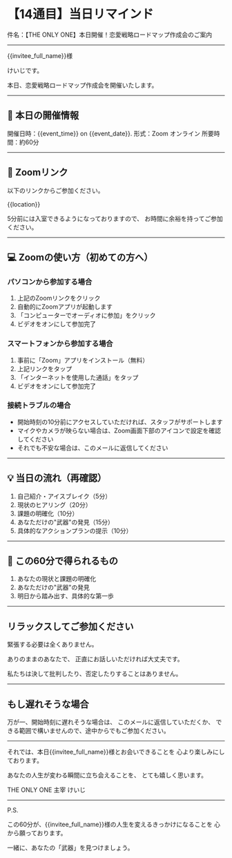 # 【14通目】当日リマインド

件名：【THE ONLY ONE】本日開催！恋愛戦略ロードマップ作成会のご案内

---

{{invitee_full_name}}様

けいじです。

本日、恋愛戦略ロードマップ作成会を開催いたします。

---

## 📅 本日の開催情報

開催日時：{{event_time}} on {{event_date}}.
形式：Zoom オンライン
所要時間：約60分

---

## 🔗 Zoomリンク

以下のリンクからご参加ください。

{{location}}

5分前には入室できるようになっておりますので、
お時間に余裕を持ってご参加ください。

---

## 💻 Zoomの使い方（初めての方へ）

### パソコンから参加する場合
1. 上記のZoomリンクをクリック
2. 自動的にZoomアプリが起動します
3. 「コンピューターでオーディオに参加」をクリック
4. ビデオをオンにして参加完了

### スマートフォンから参加する場合
1. 事前に「Zoom」アプリをインストール（無料）
2. 上記リンクをタップ
3. 「インターネットを使用した通話」をタップ
4. ビデオをオンにして参加完了

### 接続トラブルの場合
- 開始時刻の10分前にアクセスしていただければ、スタッフがサポートします
- マイクやカメラが映らない場合は、Zoom画面下部のアイコンで設定を確認してください
- それでも不安な場合は、このメールに返信してください

---

## 💡 当日の流れ（再確認）

1. 自己紹介・アイスブレイク（5分）
2. 現状のヒアリング（20分）
3. 課題の明確化（10分）
4. あなただけの"武器"の発見（15分）
5. 具体的なアクションプランの提示（10分）

---

## 🎯 この60分で得られるもの

1. あなたの現状と課題の明確化
2. あなただけの"武器"の発見
3. 明日から踏み出す、具体的な第一歩

---

## リラックスしてご参加ください

緊張する必要は全くありません。

ありのままのあなたで、
正直にお話しいただければ大丈夫です。

私たちは決して批判したり、否定したりすることはありません。

---

## もし遅れそうな場合

万が一、開始時刻に遅れそうな場合は、
このメールに返信していただくか、
できる範囲で構いませんので、途中からでもご参加ください。

---

それでは、本日{{invitee_full_name}}様とお会いできることを
心より楽しみにしております。

あなたの人生が変わる瞬間に立ち会えることを、
とても嬉しく思います。

THE ONLY ONE 主宰
けいじ

---

P.S.

この60分が、{{invitee_full_name}}様の人生を変えるきっかけになることを
心から願っております。

一緒に、あなたの「武器」を見つけましょう。
